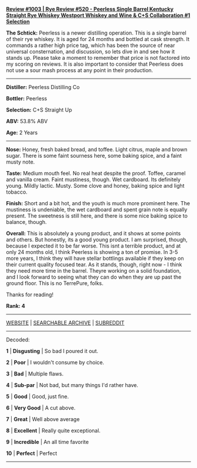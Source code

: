 
[**Review #1003 | Rye Review #520 - Peerless Single Barrel Kentucky Straight Rye Whiskey Westport Whiskey and Wine &amp; C+S Collaboration #1 Selection**]( https://t8ke.review/review-1003-peerless-single-barrel-kentucky-straight-rye-whiskey-westport-whiskey-and-wine-cs-collaboration-1-selection/)

**The Schtick:** Peerless is a newer distilling operation. This is a single barrel of their rye whiskey. It is aged for 24 months and bottled at cask strength. It commands a rather high price tag, which has been the source of near universal consternation, and discussion, so lets dive in and see how it stands up. Please take a moment to remember that price is not factored into my scoring on reviews. It is also important to consider that Peerless does not use a sour mash process at any point in their production. 

-----

**Distiller:** Peerless Distilling Co

**Bottler:** Peerless

**Selection:** C+S Straight Up

**ABV:** 53.8% ABV

**Age:** 2 Years 

-----

**Nose:**  Honey, fresh baked bread, and toffee. Light citrus, maple and brown sugar. There is some faint sourness here, some baking spice, and a faint musty note.  

**Taste:** Medium mouth feel. No real heat despite the proof. Toffee, caramel and vanilla cream. Faint mustiness, though. Wet cardboard. Its definitely young. Mildly lactic. Musty. Some clove and honey, baking spice and light tobacco. 

**Finish:** Short and a bit hot, and the youth is much more prominent here. The mustiness is undeniable, the wet cardboard and spent grain note is equally present. The sweetness is still here, and there is some nice baking spice to balance, though. 

**Overall:** This is absolutely a young product, and it shows at some points and others. But honestly, its a good young product. I am surprised, though, because I expected it to be far worse. This isnt a terrible product, and at only 24 months old, I think Peerless is showing a ton of promise. In 3-5 more years, I think they will have stellar bottlings available if they keep on their current quality focused tear. As it stands, though, right now - I think they need more time in the barrel. Theyre working on a solid foundation, and I look forward to seeing what they can do when they are up past the ground floor. This is no TerrePure, folks. 

Thanks for reading!

**Rank: 4**



-----

[WEBSITE](https://t8ke.review) | [SEARCHABLE ARCHIVE](https://t8ke.review/review-archive/) | [SUBREDDIT](https://reddit.com/r/t8kereviews)

-----

Decoded:

**1** | **Disgusting** | So bad I poured it out.

**2** | **Poor** | I wouldn't consume by choice.

**3** | **Bad** | Multiple flaws.

**4** | **Sub-par** | Not bad, but many things I'd rather have.

**5** | **Good** | Good, just fine.

**6** | **Very Good** | A cut above.

**7** | **Great** | Well above average

**8** | **Excellent** | Really quite exceptional.

**9** | **Incredible** | An all time favorite

**10** | **Perfect** | Perfect

----

